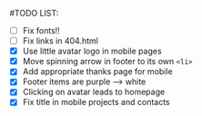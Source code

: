 #TODO LIST:

- [ ] Fix fonts!!
- [ ] Fix links in 404.html
- [x] Use little avatar logo in mobile pages
- [x] Move spinning arrow in footer to its own `<li>`
- [x] Add appropriate thanks page for mobile
- [x] Footer items are purple --> white
- [x] Clicking on avatar leads to homepage
- [x] Fix title in mobile projects and contacts
